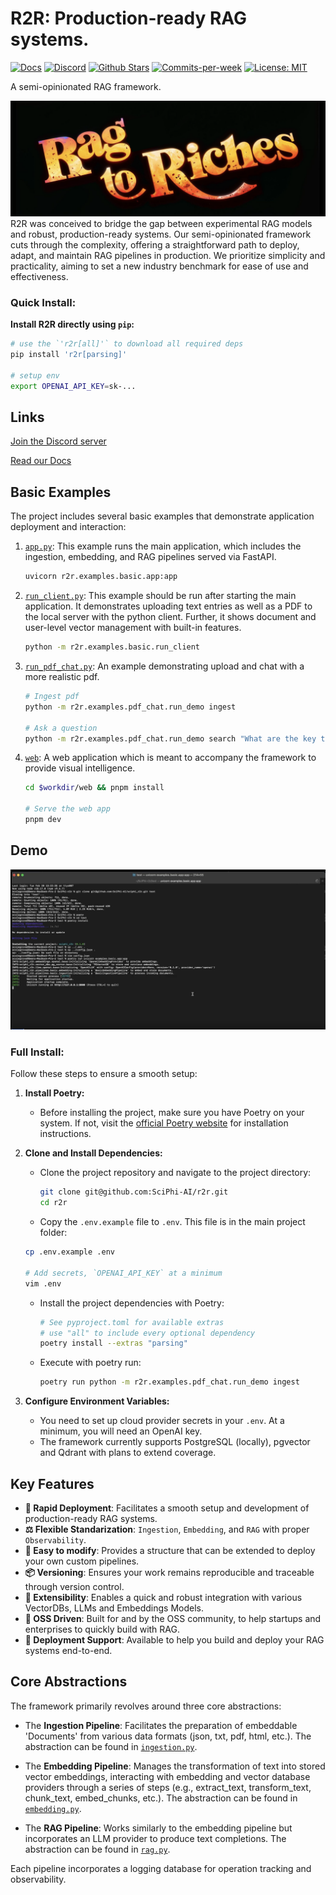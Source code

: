 # R2R: Production-ready RAG systems.

<p align="left">
  <a href="https://docs.sciphi.ai"><img src="https://img.shields.io/badge/docs.sciphi.ai-3F16E4" alt="Docs"></a>
  <a href="https://discord.gg/p6KqD2kjtB"><img src="https://img.shields.io/discord/1120774652915105934?style=social&logo=discord" alt="Discord"></a>
  <a href="https://github.com/SciPhi-AI"><img src="https://img.shields.io/github/stars/SciPhi-AI/R2R" alt="Github Stars"></a>
  <a href="https://github.com/SciPhi-AI/R2R/pulse"><img src="https://img.shields.io/github/commit-activity/w/SciPhi-AI/R2R" alt="Commits-per-week"></a>
  <a href="https://opensource.org/licenses/MIT"><img src="https://img.shields.io/badge/License-MIT-purple.svg" alt="License: MIT"></a>
</p>

A semi-opinionated RAG framework.

<img src="./docs/pages/r2r.png" alt="Sciphi Framework">
R2R was conceived to bridge the gap between experimental RAG models and robust, production-ready systems. Our semi-opinionated framework cuts through the complexity, offering a straightforward path to deploy, adapt, and maintain RAG pipelines in production. We prioritize simplicity and practicality, aiming to set a new industry benchmark for ease of use and effectiveness.

### Quick Install:

**Install R2R directly using `pip`:**

```bash
# use the `'r2r[all]'` to download all required deps
pip install 'r2r[parsing]'

# setup env
export OPENAI_API_KEY=sk-...
```

## Links

[Join the Discord server](https://discord.gg/p6KqD2kjtB)

[Read our Docs](https://docs.sciphi.ai/)

## Basic Examples

The project includes several basic examples that demonstrate application deployment and interaction:

1. [`app.py`](examples/basic/app.py): This example runs the main application, which includes the ingestion, embedding, and RAG pipelines served via FastAPI.

   ```bash
   uvicorn r2r.examples.basic.app:app
   ```

2. [`run_client.py`](examples/basic/run_client.py): This example should be run after starting the main application. It demonstrates uploading text entries as well as a PDF to the local server with the python client. Further, it shows document and user-level vector management with built-in features.

   ```bash
   python -m r2r.examples.basic.run_client
   ```

3. [`run_pdf_chat.py`](examples/pdf_chat/run_demo.py): An example demonstrating upload and chat with a more realistic pdf.

   ```bash
   # Ingest pdf
   python -m r2r.examples.pdf_chat.run_demo ingest

   # Ask a question
   python -m r2r.examples.pdf_chat.run_demo search "What are the key themes of Meditations?"
   ```

4. [`web`](web/package.json): A web application which is meant to accompany the framework to provide visual intelligence.
   ```bash
   cd $workdir/web && pnpm install
   
   # Serve the web app
   pnpm dev
   ```

## Demo

[![demo_screenshot](./docs/pages/getting-started/demo_screenshot.png)](https://github.com/SciPhi-AI/R2R/assets/68796651/01fee645-1beb-4096-9e7d-7d0fa01386ea)

### Full Install:

Follow these steps to ensure a smooth setup:

1. **Install Poetry:**

   - Before installing the project, make sure you have Poetry on your system. If not, visit the [official Poetry website](https://python-poetry.org/docs/#installation) for installation instructions.

2. **Clone and Install Dependencies:**

   - Clone the project repository and navigate to the project directory:
     ```bash
     git clone git@github.com:SciPhi-AI/r2r.git
     cd r2r
     ```
    - Copy the `.env.example` file to `.env`. This file is in the main project folder:
     ```bash
     cp .env.example .env

     # Add secrets, `OPENAI_API_KEY` at a minimum
     vim .env
     ```
   - Install the project dependencies with Poetry:
     ```bash
     # See pyproject.toml for available extras
     # use "all" to include every optional dependency
     poetry install --extras "parsing"
     ```
   - Execute with poetry run:
     ```bash
     poetry run python -m r2r.examples.pdf_chat.run_demo ingest
     ```


3. **Configure Environment Variables:**
   - You need to set up cloud provider secrets in your `.env`. At a minimum, you will need an OpenAI key.
   - The framework currently supports PostgreSQL (locally), pgvector and Qdrant with plans to extend coverage.

## Key Features

- **🚀 Rapid Deployment**: Facilitates a smooth setup and development of production-ready RAG systems.
- **⚖️ Flexible Standarization**: `Ingestion`, `Embedding`, and `RAG` with proper `Observability`.
- **🧩 Easy to modify**: Provides a structure that can be extended to deploy your own custom pipelines.
- **📦 Versioning**: Ensures your work remains reproducible and traceable through version control.
- **🔌 Extensibility**: Enables a quick and robust integration with various VectorDBs, LLMs and Embeddings Models.
- **🤖 OSS Driven**: Built for and by the OSS community, to help startups and enterprises to quickly build with RAG.
- **📝 Deployment Support**: Available to help you build and deploy your RAG systems end-to-end.

## Core Abstractions

The framework primarily revolves around three core abstractions:

- The **Ingestion Pipeline**: Facilitates the preparation of embeddable 'Documents' from various data formats (json, txt, pdf, html, etc.). The abstraction can be found in [`ingestion.py`](r2r/core/pipelines/ingestion.py).

- The **Embedding Pipeline**: Manages the transformation of text into stored vector embeddings, interacting with embedding and vector database providers through a series of steps (e.g., extract_text, transform_text, chunk_text, embed_chunks, etc.). The abstraction can be found in [`embedding.py`](r2r/core/pipelines/embedding.py).

- The **RAG Pipeline**: Works similarly to the embedding pipeline but incorporates an LLM provider to produce text completions. The abstraction can be found in [`rag.py`](r2r/core/pipelines/rag.py).

Each pipeline incorporates a logging database for operation tracking and observability.
